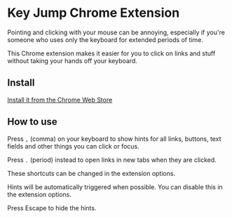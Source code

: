# Key Jump Chrome Extension

Pointing and clicking with your mouse can be annoying, especially if you're someone who uses only the keyboard for extended periods of time.

This Chrome extension makes it easier for you to click on links and stuff without taking your hands off your keyboard.

## Install

[Install it from the Chrome Web Store](https://chrome.google.com/webstore/detail/key-jump/afdjhbmagopjlalgcjfclkgobaafamck)

## How to use

Press `,` (comma) on your keyboard to show hints for all links, buttons, text fields and other things you can click or focus.

Press `.` (period) instead to open links in new tabs when they are clicked.

These shortcuts can be changed in the extension options.

Hints will be automatically triggered when possible. You can disable this in the extension options.

Press Escape to hide the hints.
